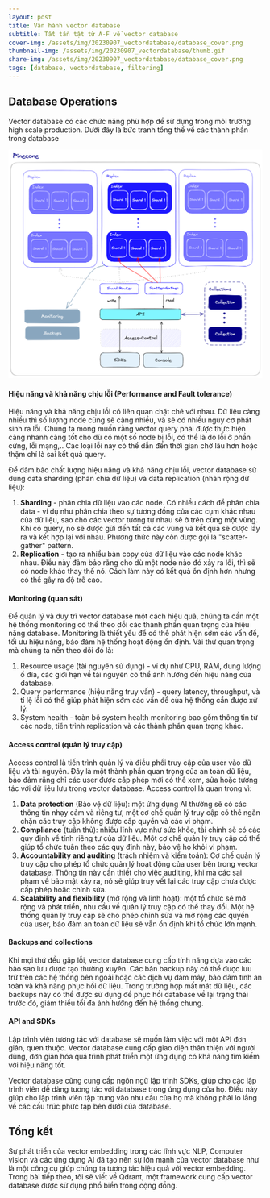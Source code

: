 ```yaml
---
layout: post
title: Vận hành vector database
subtitle: Tất tần tật từ A-F về vector database
cover-img: /assets/img/20230907_vectordatabase/database_cover.png
thumbnail-img: /assets/img/20230907_vectordatabase/thumb.gif
share-img: /assets/img/20230907_vectordatabase/database_cover.png
tags: [database, vectordatabase, filtering]
---
```


## Database Operations

Vector database có các chức năng phù hợp để sử dụng trong môi trường high scale production. Dưới đây là bức tranh tổng thể về các thành phần trong database

![alt text](/assets/img/20231009_database_operation/overall_pic.png)

#### Hiệu năng và khả năng chịu lỗi (Performance and Fault tolerance)

Hiệu năng và khả năng chịu lỗi có liên quan chặt chẽ với nhau. Dữ liệu càng nhiều thì số lượng node cũng sẽ càng nhiều, và sẽ có nhiều nguy cơ phát sinh ra lỗi. Chúng ta mong muốn rằng vector query phải được thực hiện càng nhanh càng tốt cho dù có một số node bị lỗi, có thể là do lỗi ở phần cứng, lỗi mạng,.. Các loại lỗi này có thể dẫn đến thời gian chờ lâu hơn hoặc thậm chí là sai kết quả query.

Để đảm bảo chất lượng hiệu năng và khả năng chịu lỗi, vector database sử dụng data sharding (phân chia dữ liệu) và data replication (nhân rộng dữ liệu):
1. **Sharding** - phân chia dữ liệu vào các node. Có nhiều cách để phân chia data - 
ví dụ như phân chia theo sự tương đồng của các cụm khác nhau của dữ liệu, sao cho các vector tương tự nhau sẽ ở trên cùng một vùng. Khi có query, nó sẽ được gửi đến tất cả các vùng và kết quả sẽ được lấy ra và kết hợp lại với nhau. Phương thức này còn được gọi là "scatter-gather" pattern.
2. **Replication** - tạo ra nhiều bản copy của dữ liệu vào các node khác nhau. Điều này đảm bảo rằng cho dù một node nào đó xảy ra lỗi, thì sẽ có node khác thay thế nó. Cách làm này có kết quả ổn định hơn nhưng có thể gây ra độ trễ cao.

#### Monitoring (quan sát)

Để quản lý và duy trì vector database một cách hiệu quả, chúng ta cần một hệ thống monitoring có thể theo dỗi các thành phần quan trọng của hiệu năng database. Monitoring là thiết yếu để có thể phát hiện sớm các vấn đề, tối ưu hiệu năng, bảo đảm hệ thống hoạt động ổn định. Vài thứ quan trọng mà chúng ta nên theo dõi đó là:
1. Resource usage (tài nguyên sử dụng) - ví dụ như CPU, RAM, dung lượng ổ đĩa, các giới hạn về tài nguyên có thể ảnh hưởng đến hiệu năng của database.
2. Query performance (hiệu năng truy vấn) - query latency, throughput, và tỉ lệ lỗi có thể giúp phát hiện sớm các vấn đề của hệ thống cần được xử lý.
3. System health - toàn bộ system health monitoring bao gồm thông tin từ các node, tiến trình replication và các thành phần quan trọng khác.

#### Access control (quản lý truy cập)

Access control là tiến trình quản lý và điều phối truy cập của user vào dữ liệu và tài nguyên. Đây là một thành phần quan trọng của an toàn dữ liệu, bảo đảm răng chỉ các user được cấp phép mới có thể xem, sửa hoặc tương tác với dữ liệu lưu trong vector database. Access control là quan trọng vì:
1. **Data protection** (Bảo vệ dữ liệu): một ứng dụng AI thường sẽ có các thông tin nhạy cảm và riêng tư, một cơ chế quản lý truy cập có thể ngăn chặn các truy cập không được cấp quyền và các vi phạm.
2. **Compliance** (tuân thủ): nhiều lĩnh vực như sức khỏe, tài chính sẽ có các quy định về tính riêng tư của dữ liệu. Một cơ chế quản lý truy cập có thể giúp tổ chức tuân theo các quy định này, bảo vệ họ khỏi vi phạm.
3. **Accountability and auditing** (trách nhiệm và kiểm toán): Cơ chế quản lý truy cập cho phép tổ chức quản lý hoạt động của user bên trong vector database. Thông tin này cần thiết cho việc auditing, khi mà các sai phạm về bảo mật xảy ra, nó sẽ giúp truy vết lại các truy cập chưa được cấp phép hoặc chỉnh sửa.
4. **Scalability and flexibility**  (mở rộng và linh hoạt): một tổ chức sẽ mở rộng và phát triển, nhu cầu về quản lý truy cập có thể thay đổi. Một hệ thống quản lý truy cập sẽ cho phép chỉnh sửa và mở rộng các quyền của user, bảo đảm an toàn dữ liệu sẽ vẫn ổn định khi tổ chức lớn mạnh.

#### Backups and collections

Khi mọi thứ đều gặp lỗi, vector database cung cấp tính năng dựa vào các bảo sao lưu được tạo thường xuyên. Các bản backup này có thể được lưu trữ trên các hệ thống bên ngoài hoặc các dịch vụ đám mây, bảo đảm tính an toàn và khả năng phục hồi dữ liệu. Trong trường hợp mất mát dữ liệu, các backups này có thể được sử dụng để phục hồi database về lại trạng thái trước đó, giảm thiểu tối đa ảnh hưởng đến hệ thống chung. 

#### API and SDKs

Lập trình viên tương tác với database sẽ muốn làm việc với một API đơn giản, quen thuộc. Vector database cung cấp giao diện thân thiện với người dùng, đơn giản hóa quá trình phát triển một ứng dụng có khả năng tìm kiếm với hiệu năng tốt.

Vector database cũng cung cấp ngôn ngữ lập trình SDKs, giúp cho các lập trình viên dễ dàng tương tác với database trong ứng dụng của họ. Điều này giúp cho lập trình viên tập trung vào nhu cầu của họ mà không phải lo lắng về các cấu trúc phức tạp bên dưới của database.

## Tổng kết

Sự phát triển của vector embedding trong các lĩnh vực NLP, Computer vision và các ứng dụng AI đã tạo nên sự lớn mạnh của vector database như là một công cụ giúp chúng ta tương tác hiệu quả với vector embedding. Trong bài tiếp theo, tôi sẽ viết về Qdrant, một framework cung cấp vector database được sử dụng phổ biển trong cộng đồng.

